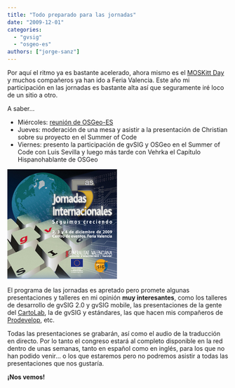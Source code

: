 ```yaml
---
title: "Todo preparado para las jornadas"
date: "2009-12-01"
categories: 
  - "gvsig"
  - "osgeo-es"
authors: ["jorge-sanz"]
---
```


Por aquí el ritmo ya es bastante acelerado, ahora mismo es el [MOSKitt Day](http://geomaticblog.net/2009/12/01/good-moskitt-day/) y muchos compañeros ya han ido a Feria Valencia. Este año mi participación en las jornadas es bastante alta así que seguramente iré loco de un sitio a otro.

A saber...

- Miércoles: [reunión de OSGeo-ES](http://wiki.osgeo.org/wiki/Reuni%C3%B3n_OSGeo-ES_5as_Jornadas_gvSIG)
- Jueves: moderación de una mesa y asistir a la presentación de Christian sobre su proyecto en el Summer of Code
- Viernes: presento la participación de gvSIG y OSGeo en el Summer of Code con Luis Sevilla y luego más tarde con Vehrka el Capítulo Hispanohablante de OSGeo

[![](images/jornadas.jpg "jornadas")](http://jornadas.gvsig.org)

El programa de las jornadas es apretado pero promete algunas presentaciones y talleres en mi opinión **muy interesantes**, como los talleres de desarrollo de gvSIG 2.0 y gvSIG mobile, las presentaciones de la gente del [CartoLab](http://cartolab.udc.es/), la de gvSIG y estándares, las que hacen mis compañeros de [Prodevelop](http://www.prodevelop.es), etc.

Todas las presentaciones se grabarán, así como el audio de la traducción en directo. Por lo tanto el congreso estará al completo disponible en la red dentro de unas semanas, tanto en español como en inglés, para los que no han podido venir... o los que estaremos pero no podremos asistir a todas las presentaciones que nos gustaría.

**¡Nos vemos!**
